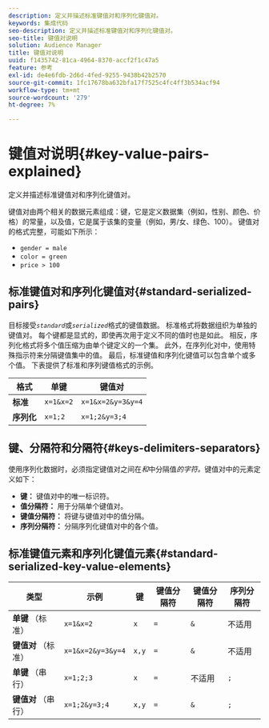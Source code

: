 ```yaml
---
description: 定义并描述标准键值对和序列化键值对。
keywords: 集成代码
seo-description: 定义并描述标准键值对和序列化键值对。
seo-title: 键值对说明
solution: Audience Manager
title: 键值对说明
uuid: f1435742-81ca-4964-8370-accf2f1c47a5
feature: 参考
exl-id: de4e6fdb-2d6d-4fed-9255-9438b42b2570
source-git-commit: 1fc17678ba632bfa17f7525c4fc4ff3b534acf94
workflow-type: tm+mt
source-wordcount: '279'
ht-degree: 7%

---
```


# 键值对说明{#key-value-pairs-explained}

定义并描述标准键值对和序列化键值对。

<!-- 

c_key_value_explained.xml

 -->

键值对由两个相关的数据元素组成：键，它是定义数据集（例如，性别、颜色、价格）的常量，以及值，它是属于该集的变量（例如，男/女、绿色、100）。 键值对的格式完整，可能如下所示：

* `gender = male`
* `color = green`
* `price > 100`

## 标准键值对和序列化键值对{#standard-serialized-pairs}

目标接受&#x200B;*`standard`*&#x200B;或&#x200B;*`serialized`*&#x200B;格式的键值数据。 标准格式将数据组织为单独的键值对。 每个键都是显式的，即使再次用于定义不同的值时也是如此。 相反，序列化格式将多个值压缩为由单个键定义的一个集。 此外，在序列化对中，使用特殊指示符来分隔键值集中的值。 最后，标准键值和序列化键值可以包含单个或多个值。 下表提供了标准和序列键值格式的示例。

| 格式 | 单键 | 键值对 |
|---|---|---|
| **标准** | `x=1&x=2` | `x=1&x=2&y=3&y=4` |
| **序列化** | `x=1;2` | `x=1;2&y=3;4` |



## 键、分隔符和分隔符{#keys-delimiters-separators}

使用序列化数据时，必须指定键值对之间在&#x200B;*和*&#x200B;中分隔值&#x200B;*的字符。*&#x200B;键值对中的元素定义如下：

* **键：** 键值对中的唯一标识符。
* **值分隔符：** 用于分隔单个键值对。
* **键值分隔符：** 将键与键值对中的值分隔。
* **序列分隔符：** 分隔序列化键值对中的各个值。

## 标准键值元素和序列化键值元素{#standard-serialized-key-value-elements}


| 类型 | 示例 | 键 | 键值分隔符 | 键值分隔符 | 序列分隔符 |
|---------|----------|---------|---------|----------|---------|
| **单键** （标准） | `x=1&x=2` | `x` | `=` | `&` | 不适用 |
| **键值对** （标准） | `x=1&x=2&y=3&y=4` | `x,y` | `=` | `&` | 不适用 |
| **单键** （串行） | `x=1;2;3` | `x` | `=` | 不适用 | `;` |
| **键值对** （串行） | `x=1;2&y=3;4` | `x,y` | `=` | `&` | `;` |
